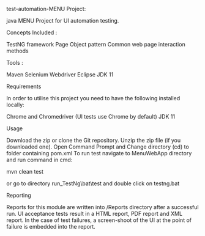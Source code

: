 test-automation-MENU Project:

java MENU Project for UI automation testing.


Concepts Included : 

TestNG framework
Page Object pattern
Common web page interaction methods


Tools :

Maven
Selenium Webdriver
Eclipse
JDK 11


Requirements

In order to utilise this project you need to have the following installed locally:

Chrome and Chromedriver (UI tests use Chrome by default)
JDK 11


Usage

Download the zip or clone the Git repository.
Unzip the zip file (if you downloaded one).
Open Command Prompt and Change directory (cd) to folder containing pom.xml
To run test navigate to MenuWebApp directory and run command in cmd:

mvn clean test

or go to directory run_TestNg\bat\test and double click on testng.bat

Reporting

Reports for this module are written into  /Reports directory after a successful run.
UI acceptance tests result in a HTML report, PDF report and XML report.
In the case of test failures, a screen-shoot of the UI at the point of failure is embedded into the report.





